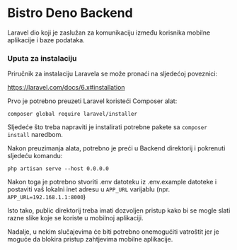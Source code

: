 # Bistro Deno Backend

Laravel dio koji je zaslužan za komunikaciju između korisnika mobilne aplikacije i baze podataka.

### Uputa za instalaciju

Priručnik za instalaciju Laravela se može pronaći na sljedećoj poveznici:

https://laravel.com/docs/6.x#installation

Prvo je potrebno preuzeti Laravel koristeći Composer alat:

```
composer global require laravel/installer
```

Sljedeće što treba napraviti je instalirati potrebne pakete sa ```composer install``` naredbom.

Nakon preuzimanja alata, potrebno je preći u Backend direktorij i pokrenuti sljedeću komandu:

```
php artisan serve --host 0.0.0.0
```

Nakon toga je potrebno stvoriti .env datoteku iz .env.example datoteke i postaviti vaš lokalni inet adresu u ```APP_URL``` varijablu (npr. ```APP_URL=192.168.1.1:8000```)

Isto tako, public direktorij treba imati dozvoljen pristup kako bi se mogle slati razne slike koje se koriste u mobilnoj aplikaciji.

Nadalje, u nekim slučajevima će biti potrebno onemogućiti vatroštit jer je moguće da blokira pristup zahtjevima mobilne aplikacije.